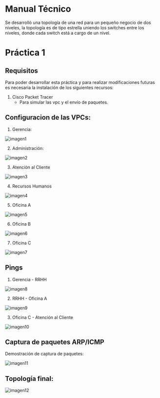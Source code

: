 # Manual Técnico

Se desarrolló una topología de una red para un pequeño negocio de dos niveles, la topología es de tipo estrella uniendo los switches entre los niveles, donde cada switch está a cargo de un nivel.

# Práctica 1

## Requisitos

Para poder desarrollar esta práctica y para realizar modificaciones futuras es necesaria la instalación de los siguientes recursos:

1. Cisco Packet Tracer 
    - Para simular las vpc y el envío de paquetes.

## Configuracion de las VPCs:

1. Gerencia:

![imagen1](./Assets/config1.PNG)

2. Administración:

![imagen2](./Assets/config2.PNG)

3. Atención al Cliente

![imagen3](./Assets/config3.PNG)

4. Recursos Humanos

![imagen4](./Assets/config4.PNG)

5. Oficina A

![imagen5](./Assets/config5.PNG)

6. Oficina B

![imagen6](./Assets/config6.PNG)

7. Oficina C

![imagen7](./Assets/config7.PNG)


## Pings

1. Gerencia - RRHH

![imagen8](./Assets/ping1.PNG)

2. RRHH - Oficina A

![imagen9](./Assets/ping2.PNG)

3. Oficina C - Atención al Cliente

![imagen10](./Assets/ping3.PNG)

## Captura de paquetes ARP/ICMP


Demostración de captura de paquetes:

![imagen11](./Assets/captura.PNG)


## Topología final:

![imagen12](./Assets/topologia.PNG)
